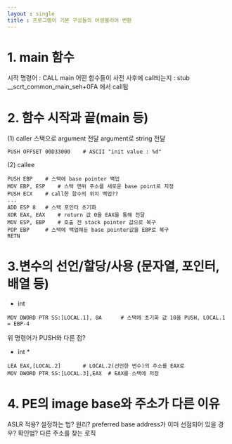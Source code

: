 ```yaml
---
layout : single
title : 프로그램이 기본 구성들의 어셈블리어 변환
---
```



# 1. main 함수
시작 명령어 : CALL main 
어떤 함수들이 사전 사후에 call되는지 : stub
__scrt_common_main_seh+0FA 에서 call됨

# 2. 함수 시작과 끝(main 등)
(1) caller
스택으로 argument 전달 
argument로 string 전달 
```assembly
PUSH OFFSET 00D33000	# ASCII "init value : %d"
```
(2) callee
```assembly
PUSH EBP	# 스택에 base pointer 백업
MOV EBP, ESP	# 스택 맨위 주소를 새로운 base point로 지정
PUSH ECX	# call한 함수의 위치 백업??
...
ADD ESP 8 	# 스택 포인터 초기화
XOR EAX, EAX 	# return 값 0을 EAX을 통해 전달
MOV ESP, EBP 	# 호출 전 stack pointer 값으로 복구
POP EBP 	# 스택에 백업해둔 base pointer값을 EBP로 복구
RETN
```

# 3.변수의 선언/할당/사용 (문자열, 포인터, 배열 등)
- int
```assembly
MOV DWORD PTR SS:[LOCAL.1], 0A 		# 스택에 초기화 값 10을 PUSH, LOCAL.1 = EBP-4
```
위 명령어가 PUSH와 다른 점?
- int * 
```assembly
LEA EAX,[LOCAL.2]		# LOCAL.2(선언한 변수)의 주소를 EAX로 
MOV DWORD PTR SS:[LOCAL.3],EAX  # EAX를 스택에 저장
```

# 4. PE의 image base와 주소가 다른 이유
ASLR 적용? 설정하는 법? 원리?
preferred base address가 이미 선점되어 있을 경우? 확인법? 다른 주소를 찾는 로직

